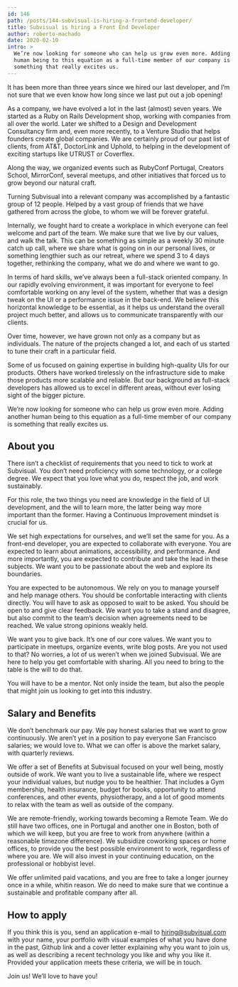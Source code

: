 ```yaml
---
id: 146
path: /posts/144-subvisual-is-hiring-a-frontend-developer/
title: Subvisual is hiring a Front End Developer
author: roberto-machado
date: 2020-02-10
intro: >
  We’re now looking for someone who can help us grow even more. Adding another
  human being to this equation as a full-time member of our company is
  something that really excites us.
---
```


It has been more than three years since we hired our last developer, and I’m
not sure that we even know how long since we last put out a job opening!

As a company, we have evolved a lot in the last (almost) seven years. We
started as a Ruby on Rails Development shop, working with companies from all
over the world. Later we shifted to a Design and Development Consultancy firm
and, even more recently, to a Venture Studio that helps founders create global
companies. We are certainly proud of our past list of clients, from AT&T,
DoctorLink and Uphold, to helping in the development of exciting startups like
UTRUST or Coverflex.

Along the way, we organized events such as RubyConf Portugal, Creators School,
MirrorConf, several meetups, and other initiatives that forced us to grow
beyond our natural craft.

Turning Subvisual into a relevant company was accomplished by a fantastic group
of 12 people. Helped by a vast group of friends that we have gathered from
across the globe, to whom we will be forever grateful.

Internally, we fought hard to create a workplace in which everyone can feel
welcome and part of the team. We make sure that we live by our values, and walk
the talk. This can be something as simple as a weekly 30 minute catch up call,
where we share what is going on in our personal lives, or something lengthier
such as our retreat, where we spend 3 to 4 days together, rethinking the
company, what we do and where we want to go.

In terms of hard skills, we’ve always been a full-stack oriented company. In
our rapidly evolving environment, it was important for everyone to feel
comfortable working on any level of the system, whether that was a design tweak
on the UI or a performance issue in the back-end. We believe this horizontal
knowledge to be essential, as it helps us understand the overall project much
better, and allows us to communicate transparently with our clients.

Over time, however, we have grown not only as a company but as individuals. The
nature of the projects changed a lot, and each of us started to tune their
craft in a particular field.

Some of us focused on gaining expertise in building high-quality UIs for our
products. Others have worked tirelessly on the infrastructure side to make
those products more scalable and reliable. But our background as full-stack
developers has allowed us to excel in different areas, without ever losing
sight of the bigger picture.

We’re now looking for someone who can help us grow even more. Adding another
human being to this equation as a full-time member of our company is something
that really excites us.


## About you

There isn’t a checklist of requirements that you need to tick to work at
Subvisual. You don’t need proficiency with some technology, or a college
degree. We expect that you love what you do, respect the job, and work
sustainably.

For this role, the two things you need are knowledge in the field of UI
development, and the will to learn more, the latter being way more important
than the former. Having a Continuous Improvement mindset is crucial for us.

We set high expectations for ourselves, and we’ll set the same for you. As a
front-end developer, you are expected to collaborate with everyone. You are
expected to learn about animations, accessibility, and performance. And more
importantly, you are expected to contribute and take the lead in these
subjects. We want you to be passionate about the web and explore its
boundaries.

You are expected to be autonomous. We rely on you to manage yourself and help
manage others. You should be confortable interacting with clients directly. You
will have to ask as opposed to wait to be asked. You should be open to and give
clear feedback. We want you to take a stand and disagree, but also commit to
the team’s decision when agreements need to be reached. We value strong
opinions weakly held.

We want you to give back. It’s one of our core values. We want you to
participate in meetups, organize events, write blog posts. Are you not used to
that? No worries, a lot of us weren’t when we joined Subvisual. We are here to
help you get comfortable with sharing. All you need to bring to the table is
the will to do that.

You will have to be a mentor. Not only inside the team, but also the people
that might join us looking to get into this industry.


## Salary and Benefits

We don’t benchmark our pay. We pay honest salaries that we want to grow
continuously. We aren’t yet in a position to pay everyone San Francisco
salaries; we would love to. What we can offer is above the market salary, with
quarterly reviews.

We offer a set of Benefits at Subvisual focused on your well being, mostly
outside of work. We want you to live a sustainable life, where we respect your
individual values, but nudge you to be healthier. That includes a Gym
membership, health insurance, budget for books, opportunity to attend
conferences, and other events, physiotherapy, and a lot of good moments to
relax with the team as well as outside of the company.

We are remote-friendly, working towards becoming a Remote Team. We do still
have two offices, one in Portugal and another one in Boston, both of which we
will keep, but you are free to work from anywhere (within a reasonable timezone
difference). We subsidize coworking spaces or home offices, to provide you the
best possible environment to work, regardless of where you are. We will also
invest in your continuing education, on the professional or hobbyist level.

We offer unlimited paid vacations, and you are free to take a longer journey
once in a while, whitin reason. We do need to make sure that we continue a
sustainable and profitable company after all.


## How to apply

If you think this is you, send an application e-mail to [hiring@subvisual.com]
with your name, your portfolio with visual examples of what you have done in
the past, Github link and a cover letter explaining why you want to join us, as
well as describing a recent technology you like and why you like it. Provided
your application meets these criteria, we will be in touch.

Join us! We’ll love to have you!


[hiring@subvisual.com]: mailto:hiring@subvisual.com
